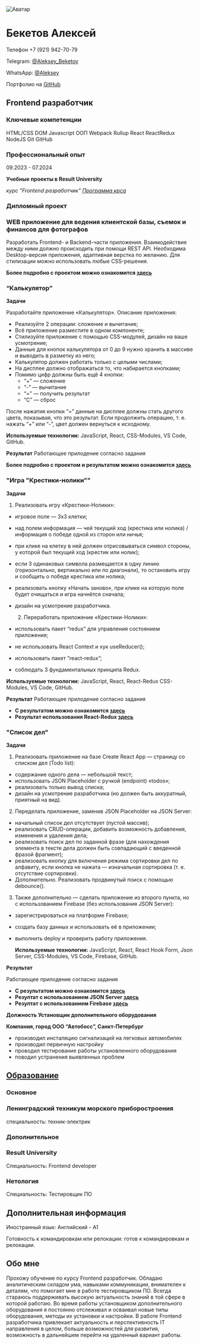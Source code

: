 ![Аватар](IMGP2797.JPG)

# Бекетов Алексей

Телефон +7 (921) 942-70-79

Telegram: [@Aleksey_Beketov](https://t.me/Aleksey_Beketov)

WhatsApp: [@Aleksey](https://wa.me/79219427079)

Портфолио на [GitHub](https://github.com/alex311271)

## Frontend разработчик

### **Ключевые компетенции**
HTML/CSS DOM
Javascript ООП Webpack Rullup
React ReactRedux 
NodeJS 
Git GitHub


### **Профессиональный опыт**

09.2023 - 07.2024

**Учебные проекты в Result University**

*курс "Frontend разработчик" [Программа крса](https://result.school/products/junior-js?utm_source=products&utm_medium=other&utm_campaign=gc&utm_content=menu&utm_term=product&_gl=1*1l24a14*_ga*MTkxNDUxMDI4NS4xNzAyMzk3MzA3*_ga_2697QWD6GC*MTcxMTgxMTQwOC4yNjAuMS4xNzExODEyMzU3LjYwLjEuMTEzMTEwNDE.)*

### Дипломный проект
### **WEB приложение для ведения клиентской базы, съемок и финансов для фотографов**
Разработать Frontend- и Backend-части приложения. Взаимодействие между ними должно происходить при помощи REST API. Необходима Desktop-версия приложения, адаптивная верстка по желанию. Для стилизации можно использовать любые CSS-решения.

**Более подробно с проектом можно ознакомится [здесь](https://github.com/alex311271/React-Calculator)**


### “Калькулятор”

**Задачи**

Разработайте приложение «Калькулятор». Описание приложения:

- Реализуйте 2 операции: сложение и вычитание;
- Всё приложение разместите в одном компоненте;
- Стилизуйте приложение с помощью CSS-модулей, дизайн на ваше усмотрение;
- Данные для кнопок калькулятора от 0 до 9 нужно хранить в массиве и выводить в разметку из него;
- Калькулятор должен работать только с целыми числами;
- На дисплее должно отображаться то, что набирается кнопками;
- Помимо цифр должны быть ещё 4 кнопки:
  + “+” — сложение
  + “-” — вычитание
  + “=” — получить результат
  + “С” — сброс

После нажатия кнопки “=” данные на дисплее должны стать другого цвета, показывая, что это результат. Если продолжить операцию, т. е. нажать “+” или “-”, цвет должен вернуться к исходному.

**Используемые технологии:** JavaScript, React, CSS-Modules, VS Code, GitHub.

**Результат**
Работающее прилодение согласно задания

**Более подробно с проектом и результатом можно ознакомится [здесь](https://github.com/alex311271/React-Calculator)**


### "Игра "Крестики-нолики""

**Задачи**

1. Реализовать игру «Крестики-Нолики»:

- игровое поле — 3х3 клетки;
- над полем информация — чей текущий ход (крестика или нолика) / информация о победе одной из сторон или ничья;
- при клике на клетку в ней должен отрисовываться символ стороны, у которой был текущий ход (крестик или нолик);
- если 3 одинаковых символа размещается в одну линию (горизонтально, вертикально или по диагонали), то остановить игру и сообщить о победе крестика или нолика;
- реализовать кнопку «Начать заново», при клике на которую поле будет очищаться и игра начнётся сначала;
- дизайн на усмотрение разработчика.

  2. Переработать приложение «Крестики-Нолики»:

- использовать пакет “redux” для управления состоянием приложения;
- не использовать React Context и хук useReducer();
- использовать пакет ”react-redux”;
- соблюдать 3 фундаментальных принципа Redux.

**Используемые технологии:** JavaScript, React, React-Redux CSS-Modules, VS Code, GitHub.

**Результат**
Работающее прилодение согласно задания

- **С результатом можно ознакомится [здесь](https://github.com/alex311271/Tic-Tac-Toe)**
- **Результат использования React-Redux [здесь](https://github.com/alex311271/Tic-Tac-Toe/tree/react-redux)**


### "Список дел"

**Задачи**

1. Реализовать приложение на базе Create React App — страницу со списком дел (Todo list):

- содержание одного дела — небольшой текст;
- использовать JSON Placeholder с ручкой (endpoint) «todos»;
- реализовать только вывод списка;
- дизайн на усмотрение разработчика (но должен быть аккуратный, приятный на вид).
  
2. Переделать приложение, заменив JSON Placeholder на JSON Server:

- начальный список дел отсутствует (пустой массив);
- реализовать CRUD-операции, добавить возможность добавления, изменения и удаления дела;
- реализовать поиск дел по заданной фразе (для нахождения элемента в тексте дела должен быть совпадающий с введенной фразой фрагмент);
- реализовать кнопку для включения режима сортировки дел по алфавиту, если кнопка не нажата — изначальная сортировка (т. е. отсутствие сортировки).
- Дополнительно. Реализовать продвинутый поиск с помощью debounce().

3. Также дополнительно — сделать приложение из второго пункта, но с использованием Firebase (без использования JSON Server):

- зарегистрироваться на платформе Firebase;
- создать базу данных и использовать её в приложении;
- выполнить deploy и проверить работу приложения.

  **Используемые технологии:** JavaScript, React, React Hook Form, Json Server, CSS-Modules, VS Code, Firebase, GitHub.

**Результат**

Работающее прилодение согласно задания

- **С результатом можно ознакомится [здесь](https://github.com/alex311271/ToDo_List)**
- **Резултат с использованием JSON Server [здесь](https://github.com/alex311271/ToDo_List/tree/json_server)**
- **Резултат с использованием Firebase [здесь](https://github.com/alex311271/ToDo_List/tree/Firebase)**



**Должность Установщик дополнительного оборудования**

**Компания, город ООО “Автобосс”, Санкт-Петербург**
* производил инсталяцию сигнализаций на легковых автомобилях
* производил первичную настройку
* проводил тестирование работы установленного оборудования
* поводил устранения выявленных проблем

## <u>Образование</u>
### Основное
### Ленинградский техникум морского приборостроения
специальность: техник-электрик

### Дополнительное
### Result University
Специальность: Frontend developer

### Нетология 
Специальность: Тестировщик ПО

## Дополнительная информация
Иностранный язык: Английский - А1

Готовность к командировкам или релокации: готов к командировкам и релокации.

## Обо мне
Прохожу обучение по курсу Frontend разработчик. 
Обладаю аналитическим складом ума, навыками коммуникации, внимателен к деталям, что помогает мне в работе тестировщиком ПО. Всегда стараюсь поддерживать высокую актуальность знаний в той сфере в которой работаю.
Во время работы установщиком дополнительного оборудования я постоянно отслеживал и осваивал новые типы оборудования, методы их установки и настройки.
В работе Frontend разработчика привлекает актуальность и перспективность IT направления в целом, больше возможностей для развития, возможность в дальнейшем перейти на удаленный вариант работы.

